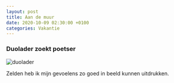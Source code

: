 ```yaml
---
layout: post
title: Aan de muur
date: 2020-10-09 02:30:00 +0100
categories: Vakantie
---
```


### Duolader zoekt poetser
![duolader](https://prisse.net/duolader.jpg)  

Zelden heb ik mijn gevoelens zo goed in beeld kunnen uitdrukken.
